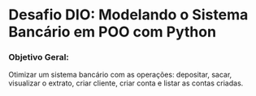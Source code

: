 # Desafio DIO: Modelando o Sistema Bancário em POO com Python

### Objetivo Geral:
Otimizar um sistema bancário com as operações: depositar, sacar, visualizar o extrato, criar cliente, criar conta e listar as contas criadas.

